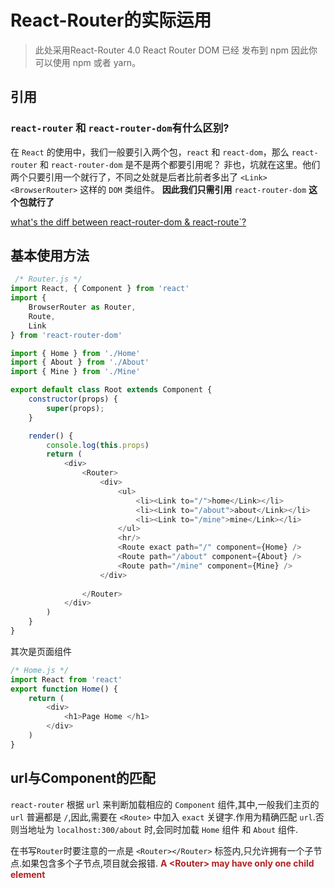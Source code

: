 # React-Router的实际运用
> 此处采用React-Router 4.0
 React Router DOM 已经 发布到 npm 因此你可以使用 npm 或者 yarn。

 ## 引用
 ### `react-router` 和 `react-router-dom`有什么区别?
 在 `React` 的使用中，我们一般要引入两个包，`react` 和 `react-dom`，那么 `react-router` 和 `react-router-dom` 是不是两个都要引用呢？
非也，坑就在这里。他们两个只要引用一个就行了，不同之处就是后者比前者多出了 `<Link>` `<BrowserRouter>` 这样的 `DOM` 类组件。
**因此我们只需引用** `react-router-dom` **这个包就行了**

 [what's the diff between react-router-dom & react-route`?](https://github.com/ReactTraining/react-router/issues/4648)

## 基本使用方法
``` js
 /* Router.js */
import React, { Component } from 'react'
import {
    BrowserRouter as Router,
    Route,
    Link
} from 'react-router-dom'

import { Home } from './Home'
import { About } from './About'
import { Mine } from './Mine'

export default class Root extends Component {
    constructor(props) {
        super(props);
    }

    render() {
        console.log(this.props)
        return (
            <div>
                <Router>
                    <div>
                        <ul>
                            <li><Link to="/">home</Link></li>
                            <li><Link to="/about">about</Link></li>
                            <li><Link to="/mine">mine</Link></li>
                        </ul>
                        <hr/>
                        <Route exact path="/" component={Home} />
                        <Route path="/about" component={About} />
                        <Route path="/mine" component={Mine} />
                    </div>
                    
                </Router>
            </div>
        )
    }
}
```
其次是页面组件
``` js
/* Home.js */
import React from 'react'
export function Home() {
    return (
        <div>
            <h1>Page Home </h1>
        </div>
    )
}
``` 
## url与Component的匹配
`react-router` 根据 `url` 来判断加载相应的 `Component` 组件,其中,一般我们主页的 `url` 普遍都是 `/`,因此,需要在 `<Route>` 中加入 `exact` 关键字.作用为精确匹配 `url`.否则当地址为 `localhost:300/about` 时,会同时加载 `Home` 组件 和 `About` 组件.

在书写`Router`时要注意的一点是 `<Router></Router>` 标签内,只允许拥有一个子节点.如果包含多个子节点,项目就会报错.
<font color="#B22222">**A \<Router> may have only one child element**</font>

